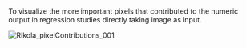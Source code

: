 #
To visualize the more important pixels that contributed to the numeric output in regression studies directly taking image as input.

![Rikola_pixelContributions_001](https://github.com/ZJiangsan/Visualization-of-Pixel-Contribution-2-Numeric-Output-Using-Integrated-Gradient/assets/56995152/80c0e1ca-02a7-4a83-bfff-b70f74b8a99f)
